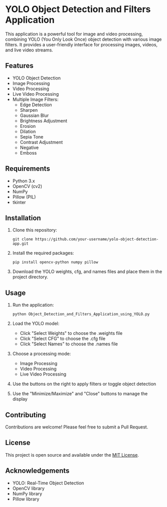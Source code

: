 # YOLO Object Detection and Filters Application

This application is a powerful tool for image and video processing, combining YOLO (You Only Look Once) object detection with various image filters. It provides a user-friendly interface for processing images, videos, and live video streams.

## Features

- YOLO Object Detection
- Image Processing
- Video Processing
- Live Video Processing
- Multiple Image Filters:
  - Edge Detection
  - Sharpen
  - Gaussian Blur
  - Brightness Adjustment
  - Erosion
  - Dilation
  - Sepia Tone
  - Contrast Adjustment
  - Negative
  - Emboss

## Requirements

- Python 3.x
- OpenCV (cv2)
- NumPy
- Pillow (PIL)
- tkinter

## Installation

1. Clone this repository:
   ```
   git clone https://github.com/your-username/yolo-object-detection-app.git
   ```

2. Install the required packages:
   ```
   pip install opencv-python numpy pillow
   ```

3. Download the YOLO weights, cfg, and names files and place them in the project directory.

## Usage

1. Run the application:
   ```
   python Object_Detection_and_Filters_Application_using_YOLO.py
   ```

2. Load the YOLO model:
   - Click "Select Weights" to choose the .weights file
   - Click "Select CFG" to choose the .cfg file
   - Click "Select Names" to choose the .names file

3. Choose a processing mode:
   - Image Processing
   - Video Processing
   - Live Video Processing

4. Use the buttons on the right to apply filters or toggle object detection

5. Use the "Minimize/Maximize" and "Close" buttons to manage the display

## Contributing

Contributions are welcome! Please feel free to submit a Pull Request.

## License

This project is open source and available under the [MIT License](LICENSE).

## Acknowledgements

- YOLO: Real-Time Object Detection
- OpenCV library
- NumPy library
- Pillow library
